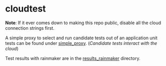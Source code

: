 # cloudtest


**Note**: If it ever comes down to making this repo public, disable all the cloud connection strings first. 

A simple proxy to select and run candidate tests out of an application unit tests can be found under [simple_proxy](/simple_proxy/infra/). (*Candidate tests  interact with the cloud*)


Test results with rainmaker are in the [results_rainmaker](/results_rainmaker/) directory.